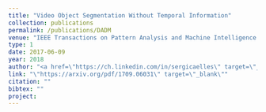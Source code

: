 ```yaml
---
title: "Video Object Segmentation Without Temporal Information"
collection: publications
permalink: /publications/DADM
venue: "IEEE Transactions on Pattern Analysis and Machine Intelligence (TPAMI)"
type: 1
date: 2017-06-09
year: 2018
author: "<a href=\"https://ch.linkedin.com/in/sergicaelles\" target=\"_blank\">S. Caelles</a>, K.K. Maninis, J. Pont-Tuset, L. Leal-Taixé, D. Cremers, and L. Van Gool"
link: "\"https://arxiv.org/pdf/1709.06031\" target=\"_blank\""
citation: ""
bibtex: ""
project: 
---  
```


